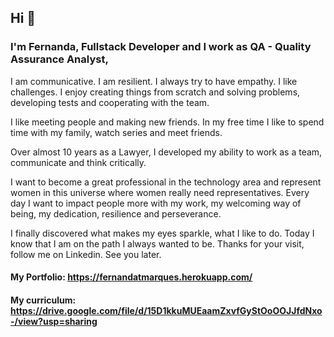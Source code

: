 ## Hi 👋

### I'm Fernanda, Fullstack Developer and I work as QA - Quality Assurance Analyst,
<p align="justify">

  I am communicative. I am resilient. I always try to have empathy. I like challenges. I enjoy creating things from scratch and solving problems, developing tests and cooperating with the team.

  I like meeting people and making new friends. In my free time I like to spend time with my family, watch series and meet friends.

  Over almost 10 years as a Lawyer, I developed my ability to work as a team, communicate and think critically.

  I want to become a great professional in the technology area and represent women in this universe where women really need representatives.
Every day I want to impact people more with my work, my welcoming way of being, my dedication, resilience and perseverance.

  I finally discovered what makes my eyes sparkle, what I like to do. Today I know that I am on the path I always wanted to be.
Thanks for your visit, follow me on Linkedin.
See you later.

#### My Portfolio: https://fernandatmarques.herokuapp.com/
#### My curriculum: https://drive.google.com/file/d/15D1kkuMUEaamZxvfGyStOoOOJJfdNxo-/view?usp=sharing



